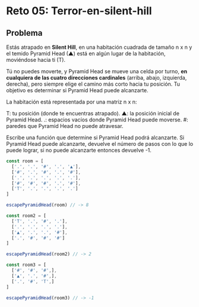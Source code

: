 # Reto 05: Terror-en-silent-hill

## Problema

Estás atrapado en **Silent Hill**, en una habitación cuadrada de tamaño n x n y el temido Pyramid Head (▲) está en algún lugar de la habitación, moviéndose hacia ti (T).

Tú no puedes moverte, y Pyramid Head se mueve una celda por turno, **en cualquiera de las cuatro direcciones cardinales** (arriba, abajo, izquierda, derecha), pero siempre elige el camino más corto hacia tu posición. Tu objetivo es determinar si Pyramid Head puede alcanzarte.

La habitación está representada por una matriz n x n:

T: tu posición (donde te encuentras atrapado). ▲: la posición inicial de Pyramid Head. .: espacios vacíos donde Pyramid Head puede moverse. #: paredes que Pyramid Head no puede atravesar.

Escribe una función que determine si Pyramid Head podrá alcanzarte. Si Pyramid Head puede alcanzarte, devuelve el número de pasos con lo que lo puede lograr, si no puede alcanzarte entonces devuelve -1.

```js
const room = [
  ['.', '.', '#', '.', '▲'],
  ['#', '.', '#', '.', '#'],
  ['.', '.', '.', '.', '.'],
  ['#', '#', '#', '.', '#'],
  ['T', '.', '.', '.', '.']
]

escapePyramidHead(room) // -> 8

const room2 = [
  ['T', '.', '#', '.'],
  ['.', '.', '.', '.'],
  ['▲', '.', '.', '#'],
  ['.', '#', '#', '#']
]

escapePyramidHead(room2) // -> 2

const room3 = [
  ['#', '#', '#',],
  ['▲', '.', '#',],
  ['.', '#', 'T',]
]

escapePyramidHead(room3) // -> -1
```
